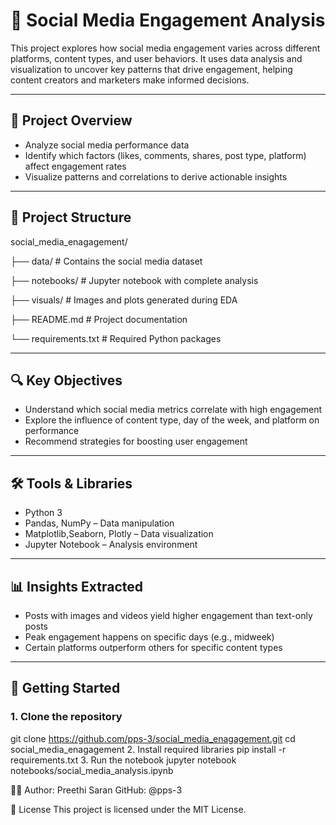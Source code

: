 # 📱 Social Media Engagement Analysis

This project explores how social media engagement varies across different platforms, content types, and user behaviors. It uses data analysis and visualization to uncover key patterns that drive engagement, helping content creators and marketers make informed decisions.

---

## 🧠 Project Overview

- Analyze social media performance data
- Identify which factors (likes, comments, shares, post type, platform) affect engagement rates
- Visualize patterns and correlations to derive actionable insights

---

## 📁 Project Structure

social_media_enagagement/

├── data/ # Contains the social media dataset

├── notebooks/ # Jupyter notebook with complete analysis

├── visuals/ # Images and plots generated during EDA

├── README.md # Project documentation

└── requirements.txt # Required Python packages

---

## 🔍 Key Objectives

- Understand which social media metrics correlate with high engagement
- Explore the influence of content type, day of the week, and platform on performance
- Recommend strategies for boosting user engagement

---

## 🛠️ Tools & Libraries

- Python 3
- Pandas, NumPy – Data manipulation
- Matplotlib,Seaborn, Plotly – Data visualization
- Jupyter Notebook – Analysis environment

---

## 📊 Insights Extracted

- Posts with images and videos yield higher engagement than text-only posts
- Peak engagement happens on specific days (e.g., midweek)
- Certain platforms outperform others for specific content types

---

## 🚀 Getting Started

### 1. Clone the repository

git clone https://github.com/pps-3/social_media_enagagement.git
cd social_media_enagagement
2. Install required libraries
pip install -r requirements.txt
3. Run the notebook
jupyter notebook notebooks/social_media_analysis.ipynb

👩‍💻 Author:
Preethi Saran
GitHub: @pps-3

📄 License
This project is licensed under the MIT License.
